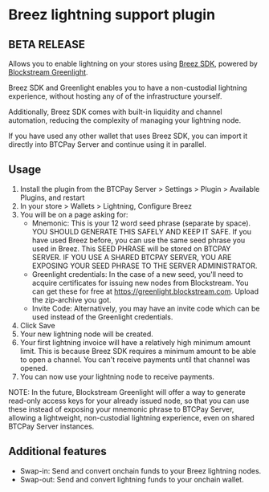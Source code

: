 # Breez lightning support plugin

## BETA RELEASE

Allows you to enable lightning on your stores using [Breez SDK](https://breez.technology/sdk/), powered by [Blockstream Greenlight](https://blockstream.com/lightning/greenlight/).

Breez SDK and Greenlight enables you to have a non-custodial lightning experience, without hosting any of of the infrastructure yourself.

Additionally, Breez SDK comes with built-in liquidity and channel automation, reducing the complexity of managing your lightning node.

If you have used any other wallet that uses Breez SDK, you can import it directly into BTCPay Server and continue using it in parallel.

## Usage

1. Install the plugin from the BTCPay Server > Settings > Plugin > Available Plugins, and restart
2. In your store > Wallets > Lightning, Configure Breez
3. You will be on a page asking for:
   - Mnemonic: This is your 12 word seed phrase (separate by space). YOU SHOULD GENERATE THIS SAFELY AND KEEP IT SAFE. If you have used Breez before, you can use the same seed phrase you used in Breez. This SEED PHRASE will be stored on BTCPAY SERVER.  IF YOU USE A SHARED BTCPAY SERVER, YOU ARE EXPOSING YOUR SEED PHRASE TO THE SERVER ADMINISTRATOR.
   - Greenlight credentials: In the case of a new seed, you'll need to acquire certificates for issuing new nodes from Blockstream. You can get these for free at https://greenlight.blockstream.com. Upload the zip-archive you got.
   - Invite Code: Alternatively, you may have an invite code which can be used instead of the Greenlight credentials.
4. Click Save
5. Your new lightning node will be created.
6. Your first lightning invoice will have a relatively high minimum amount limit. This is because Breez SDK requires a minimum amount to be able to open a channel. You can't receive payments until that channel was opened.
7. You can now use your lightning node to receive payments.

NOTE: In the future, Blockstream Greenlight will offer a way to generate read-only access keys for your already issued node, so that you can use these instead of exposing your mnemonic phrase to BTCPay Server, allowing a lightweight, non-custodial lightning experience, even on shared BTCPay Server instances.

## Additional features

* Swap-in: Send and convert onchain funds to your Breez lightning nodes.
* Swap-out: Send and convert lightning funds to your onchain wallet.
